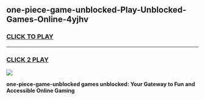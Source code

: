 
## one-piece-game-unblocked-Play-Unblocked-Games-Online-4yjhv
<h3>
<a href="https://premium76.site?title=one-piece-game-unblocked&ref=25A">CLICK TO PLAY</a></h3>
<hr>

<h3>
<a href="https://premium76.site?title=one-piece-game-unblocked&ref=25A">CLICK 2 PLAY</a>
  
</h3>

<a href="https://premium76.site?title=one-piece-game-unblocked&ref=25A"><img src="https://clearcache.store/games.png"></a>


**one-piece-game-unblocked games unblocked: Your Gateway to Fun and Accessible Online Gaming**
